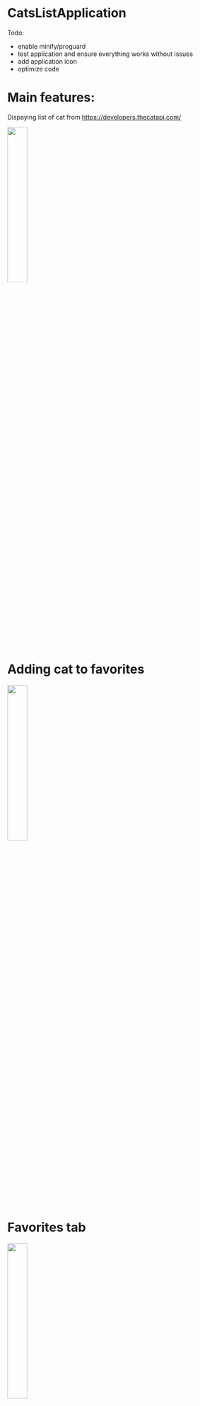 # CatsListApplication

Todo: 
- enable minify/proguard
- test application and ensure everything works without issues
- add application icon
- optimize code

# Main features:

Dispaying list of cat from https://developers.thecatapi.com/

<img src="https://user-images.githubusercontent.com/60145514/208376230-57e6bf76-d90d-4ce1-87a6-546f1200ece7.jpg" width=30% height=30%>


# Adding cat to favorites

<img src="https://user-images.githubusercontent.com/60145514/208376320-8011156b-2eb1-4aeb-af09-a37a906d75ee.jpg" width=30% height=30%>


# Favorites tab

<img src="https://user-images.githubusercontent.com/60145514/208376382-a244de74-47b2-4b90-a224-a8b3b3f10e0c.jpg" width=30% height=30%>


# Removing cat from favorites

<img src="https://user-images.githubusercontent.com/60145514/208376450-6aaed160-4850-456a-9589-d597954e7d98.jpg" width=30% height=30%>


# Downloading cat image

<img src="https://user-images.githubusercontent.com/60145514/208376493-9408b852-93f0-4135-b704-3fbbab3d0164.jpg" width=30% height=30%>


